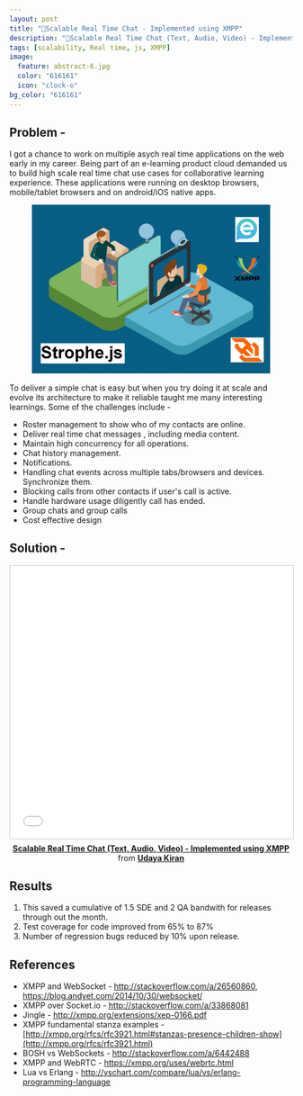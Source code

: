 ```yaml
---
layout: post
title: "Scalable Real Time Chat - Implemented using XMPP"
description: "Scalable Real Time Chat (Text, Audio, Video) - Implemented using XMPP"
tags: [scalability, Real time, js, XMPP]
image:
  feature: abstract-6.jpg
  color: "616161"
  icon: "clock-o"
bg_color: "616161"
---
```


## Problem -

I got a chance to work on multiple asych real time applications on the web early in my career. Being part of an e-learning product cloud demanded us to build high scale real time chat use cases for collaborative learning experience. These applications were running on desktop browsers, mobile/tablet browsers and on android/iOS native apps.

<div style="text-align: center">
<figure class="full">
	<img src="/images/chat.jpg" width="600px" alt="">
</figure>
</div>

To deliver a simple chat is easy but when you try doing it at scale and evolve its architecture to make it reliable taught me many interesting learnings. Some of the challenges include - 

- Roster management to show who of my contacts are online.
- Deliver real time chat messages , including media content.
- Maintain high concurrency for all operations.
- Chat history management.
- Notifications.
- Handling chat events across multiple tabs/browsers and devices. Synchronize them.
- Blocking calls from other contacts if user's call is active.
- Handle hardware usage diligently call has ended.
- Group chats and group calls
- Cost effective design

## Solution -



<div style="text-align: center"><iframe src="//www.slideshare.net/slideshow/embed_code/key/fYvQrGAiRvuXz8" width="595" height="485" frameborder="0" marginwidth="0" marginheight="0" scrolling="no" style="border:1px solid #CCC; border-width:1px; margin-bottom:5px; max-width: 100%;" allowfullscreen> </iframe> <div style="margin-bottom:5px"> <strong> <a href="//www.slideshare.net/udayslideshare/scalable-real-time-chat-text-audio-video-implemented-using-xmpp" title="Scalable Real Time Chat (Text, Audio, Video) - Implemented using XMPP" target="_blank">Scalable Real Time Chat (Text, Audio, Video) - Implemented using XMPP</a> </strong> from <strong><a href="https://www.slideshare.net/udayslideshare" target="_blank">Udaya Kiran</a></strong> </div></div>

## Results

1. This saved a cumulative of 1.5 SDE and 2 QA bandwith for releases through out the month.
2. Test coverage for code improved from 65% to 87%
3. Number of regression bugs reduced by 10% upon release.

## References

- XMPP and WebSocket - http://stackoverflow.com/a/26560860, https://blog.andyet.com/2014/10/30/websocket/
- XMPP over Socket.io - http://stackoverflow.com/a/33868081
- Jingle - http://xmpp.org/extensions/xep-0166.pdf
- XMPP fundamental stanza examples - [http://xmpp.org/rfcs/rfc3921.html#stanzas-presence-children-show](http://xmpp.org/rfcs/rfc3921.html)
- BOSH vs WebSockets - http://stackoverflow.com/a/6442488
- XMPP and WebRTC - https://xmpp.org/uses/webrtc.html
- Lua vs Erlang - http://vschart.com/compare/lua/vs/erlang-programming-language

